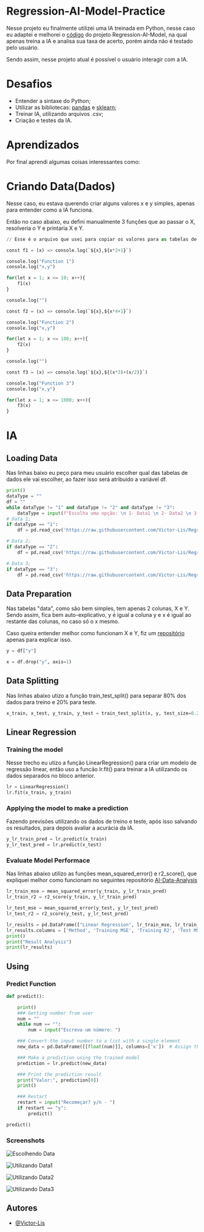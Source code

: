 
# Regression-AI-Model-Practice

Nesse projeto eu finalmente utilizei uma IA treinada em Python, nesse caso eu adaptei e melhorei o [código](https://github.com/Victor-Lis/Regression-AI-Model) do projeto Regression-AI-Model, na qual apenas treina a IA e analisa sua taxa de acerto, porém ainda não é testado pelo usuário.

Sendo assim, nesse projeto atual é possível o usuário interagir com a IA.
# Desafios

- Entender a sintaxe do Python;
- Utilizar as bibliotecas: [pandas](https://pandas.pydata.org/docs/user_guide/index.html) e [sklearn](https://scikit-learn.org/stable/user_guide.html);
- Treinar IA, utilizando arquivos .csv;
- Criação e testes da IA.
  
# Aprendizados
Por final aprendi algumas coisas interessantes como: 

# Criando Data(Dados)
Nesse caso, eu estava querendo criar alguns valores x e y simples, apenas para entender como a IA funciona.

Então no caso abaixo, eu defini manualmente 3 funções que ao passar o X, resolveria o Y e printaria X e Y.
```python
// Esse é o arquivo que usei para copiar os valores para as tabelas de dados.

const f1 = (x) => console.log(`${x},${x*2+1}`)

console.log("Function 1")
console.log("x,y")

for(let x = 1; x <= 10; x++){
    f1(x)
}

console.log("")

const f2 = (x) => console.log(`${x},${x*4+1}`)

console.log("Function 2")
console.log("x,y")

for(let x = 1; x <= 100; x++){
    f2(x)
}

console.log("")

const f3 = (x) => console.log(`${x},${(x*3)+(x/2)}`)

console.log("Function 3")
console.log("x,y")

for(let x = 1; x <= 1000; x++){
    f3(x)
}
```

# IA

## Loading Data
Nas linhas baixo eu peço para meu usuário escolher qual das tabelas de dados ele vai escolher, ao fazer isso será atribuido a variável df.
```python
print()
dataType = ""
df = ""
while dataType != "1" and dataType != "2" and dataType != "3":
    dataType = input(f"Escolha uma opção: \n 1- Data1 \n 2- Data2 \n 3- Data3 \nR: ")
# Data 1;
if dataType == "1":
    df = pd.read_csv('https://raw.githubusercontent.com/Victor-Lis/Regression-AI-Model-Practice/master/data.csv')

# Data 2;
if dataType == "2":
    df = pd.read_csv('https://raw.githubusercontent.com/Victor-Lis/Regression-AI-Model-Practice/master/data2.csv')

# Data 3;
if dataType == "3":
    df = pd.read_csv('https://raw.githubusercontent.com/Victor-Lis/Regression-AI-Model-Practice/master/data3.csv')
```


## Data Preparation 
Nas tabelas "data", como são bem simples, tem apenas 2 colunas, X e Y. Sendo assim, fica bem auto-explicativo, y é igual a coluna y e x é igual ao restante das colunas, no caso só o x mesmo. 

Caso queira entender melhor como funcionam X e Y, fiz um [repositório](https://github.com/Victor-Lis/AI-Data-Analysis) apenas para explicar isso.
```python
y = df["y"]

x = df.drop("y", axis=1)
```


## Data Splitting
Nas linhas abaixo utizo a função train_test_split() para separar 80% dos dados para treino e 20% para teste.
```python
x_train, x_test, y_train, y_test = train_test_split(x, y, test_size=0.2, random_state=100)
```

## Linear Regression

### Training the model
Nesse trecho eu utizo a função LinearRegression() para criar um modelo de regressão linear, então uso a funcão lr.fit() para treinar a IA utilizando os dados separados no bloco anterior.
```python
lr = LinearRegression()
lr.fit(x_train, y_train)
```

### Applying the model to make a prediction
Fazendo previsões utilizando os dados de treino e teste, após isso salvando os resultados, para depois avaliar a acurácia da IA. 
```python
y_lr_train_pred = lr.predict(x_train)
y_lr_test_pred = lr.predict(x_test)
```

### Evaluate Model Performace
Nas linhas abaixo utilizo as funções mean_squared_error() e r2_score(), que expliquei melhor como funcionam no seguintes repositório [AI-Data-Analysis](https://github.com/Victor-Lis/AI-Data-Analysis)
```python
lr_train_mse = mean_squared_error(y_train, y_lr_train_pred)
lr_train_r2 = r2_score(y_train, y_lr_train_pred)

lr_test_mse = mean_squared_error(y_test, y_lr_test_pred)
lr_test_r2 = r2_score(y_test, y_lr_test_pred)
```

```python
lr_results = pd.DataFrame(["Linear Regression", lr_train_mse, lr_train_r2, lr_test_mse, lr_test_r2]).transpose()
lr_results.columns = ['Method', 'Training MSE', 'Training R2', 'Test MSE', 'Test R2']
print()
print("Result Analysis")
print(lr_results)
```

## Using

### Predict Function 
```python 
def predict():

    print()
    ### Getting number from user
    num = ""
    while num == "":
        num = input("Escreva um número: ")

    ### Convert the input number to a list with a single element
    new_data = pd.DataFrame([[float(num)]], columns=['x'])  # Assign the feature name 'x'

    ### Make a prediction using the trained model
    prediction = lr.predict(new_data)

    ### Print the prediction result
    print("Valor:", prediction[0])
    print()

    ### Restart
    restart = input("Recomeçar? y/n - ")
    if restart == "y":
        predict()

predict()
```
### Screenshots

![Escolhendo Data](https://github.com/Victor-Lis/Regression-AI-Model-Practice/blob/master/images/Escolhendo-Data.png)

![Utilizando Data1](https://github.com/Victor-Lis/Regression-AI-Model-Practice/blob/master/images/Testando%20IA%20-%20Data1.jpg)

![Utilizando Data2](https://github.com/Victor-Lis/Regression-AI-Model-Practice/blob/master/images/Testando%20IA%20-%20Data2.jpg)

![Utilizando Data3](https://github.com/Victor-Lis/Regression-AI-Model-Practice/blob/master/images/Testando%20IA%20-%20Data3.jpg)

## Autores

- [@Victor-Lis](https://github.com/Victor-Lis)
